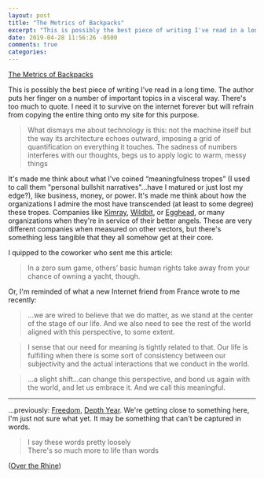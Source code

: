 ```yaml
---
layout: post
title: "The Metrics of Backpacks"
excerpt: "This is possibly the best piece of writing I've read in a long time"
date: 2019-04-28 11:56:26 -0500
comments: true
categories: 
---
```


[The Metrics of Backpacks](https://www.artpractical.com/column/the-metrics-of-backpacks/)

This is possibly the best piece of writing I've read in a long time. The author puts her finger on a number of important topics in a visceral way. There's too much to quote. I need it to survive on the internet forever but will refrain from copying the entire thing onto my site for this purpose.

>What dismays me about technology is this: not the machine itself but the way its architecture echoes outward, imposing a grid of quantification on everything it touches. The sadness of numbers interferes with our thoughts, begs us to apply logic to warm, messy things

It's made me think about what I've coined “meaningfulness tropes” (I used to call them "personal bullshit narratives"...have I matured or just lost my edge?), like business, money, or power. It's made me think about how the organizations I admire the most have transcended (at least to some degree) these tropes. Companies like [Kimray](https://kimray.com/), [Wildbit](https://wildbit.com/), or [Egghead](https://egghead.io/), or many organizations when they're in service of their better angels. These are very different companies when measured on other vectors, but there's something less tangible that they all somehow get at their core.

I quipped to the coworker who sent me this article:

>In a zero sum game, others’ basic human rights take away from your chance of owning a yacht, though.

Or, I'm reminded of what a new Internet friend from France wrote to me recently:

>...we are wired to believe that we do matter, as we stand at the center of the stage of our life. And we also need to see the rest of the world aligned with this perspective, to some extent.

>I sense that our need for meaning is tightly related to that. Our life is fulfilling when there is some sort of consistency between our subjectivity and the actual interactions that we conduct in the world.

>...a slight shift...can change this perspective, and bond us again with the world, and let us embrace it. And we call this meaningful.

---

...previously: [Freedom]({{site.baseurl}}/2018/12/30/freedom.html), [Depth Year]({{site.baseurl}}/2019/01/19/depth-year-of-sorts.html). We're getting close to something here, I'm just not sure what yet. It may be something that can't be captured in words.

>I say these words pretty loosely  
There's so much more to life than words

([Over the Rhine](https://genius.com/Over-the-rhine-latter-days-lyrics))
